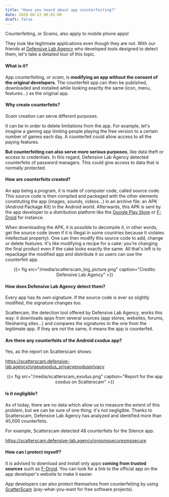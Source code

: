 ```yaml
---
title: "Have you heard about app counterfeiting?"
date: 2020-06-22 00:01:00
draft: false
---
```


Counterfeiting, or *Scams*, also apply to mobile phone apps!

They look like legitimate applications even though they are not. With our friends at [Defensive Lab Agency](https://defensive-lab.agency/) who developed tools designed to detect them, let's take a detailed tour of this topic.

#### What is it?

App counterfeiting, or *scam*, is **modifying an app without the consent of the original developers**. The counterfeit app can then be published, downloaded and installed while looking exactly the same (icon, menu, features…) as the original app.

#### Why create counterfeits?

*Scam* creation can serve different purposes.

It can be in order to delete limitations from the app. For example, let's imagine a gaming app limiting people playing the free version to a certain number of games each day. A counterfeit could allow access to all the paying features.

**But counterfeiting can also serve more serious purposes**, like data theft or access to credentials. In this regard, Defensive Lab Agency detected counterfeits of password managers. This could give access to data that is normally protected.

#### How are counterfeits created?

An app being a program, it is made of computer code, called source code. This source code is then compiled and packaged with the other elements constituting the app (images, sounds, videos…) in an archive file: an APK (Android Package Kit) in the Android world. Afterwards, this APK is sent by the app developer to a distribution platform like the [Google Play Store](https://play.google.com/) or [F-Droid](https://f-droid.org) for instance.

When downloading the APK, it is possible to decompile it, in other words, get the source code (even if it is illegal in some countries because it violates intellectual property). One can then modify this source code to add, change or delete features. It's like modifying a recipe for a cake: you're changing the final product even if the cake looks exactly the same. All that's left is to repackage the modified app and distribute it so users can use the counterfeit app.

<center>
{{< fig src="/media/scatterscam_big_picture.png" caption="Credits: Defensive Lab Agency" >}}
</center>

#### How does Defensive Lab Agency detect them?

Every app has its own signature. If the source code is ever so slightly modified, the signature changes too.

Scattercam, the detection tool offered by Defensive Lab Agency, works this way: it downloads apps from several sources (app stores, websites, forums, filesharing sites…) and compares the signatures to the one from the legitimate app. If they are not the same, it means the app is counterfeit.

#### Are there any counterfeits of the Android εxodus app?

Yes, as the report on Scatterscam shows:

https://scatterscam.defensive-lab.agency/orgeuexodus_privacyexodusprivacy

<center>
{{< fig src="/media/scatterscam_exodus.png" caption="Report for the app εxodus on Scatterscam" >}}
</center>

#### Is it negligible?

As of today, there are no data which allow us to measure the extent of this problem, but we can be sure of one thing: it's not negligible. Thanks to Scatterscam, Defensive Lab Agency has analyzed and identified more than 45,000 counterfeits.

For example, Scatterscam detected 48 counterfeits for the Silence app:

https://scatterscam.defensive-lab.agency/orgsmssecuresmssecure

#### How can I protect myself?

It is advised to download and install only apps **coming from trusted sources** such as [F-Droid](https://f-droid.org/). You can look for a link to the official app on the app developer's website to make it easier.

App developers can also protect themselves from counterfeiting by using [ScatterScam](https://defensive-lab.agency/fr/products/scatterscam/) (pay-what-you-want for free software projects).
